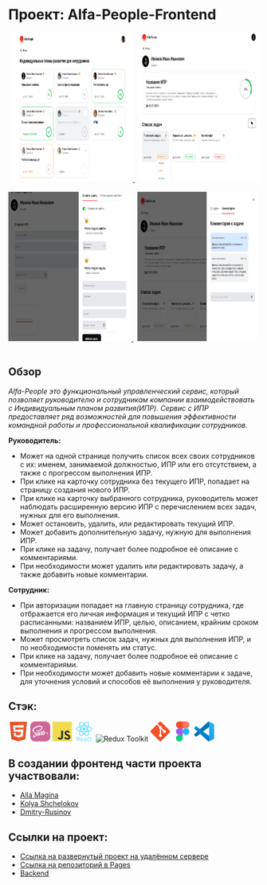 # Проект: Alfa-People-Frontend
<div>
  <div>
    </a>&nbsp;
    <a href="https://Sattturday.github.io/alfa-frontend" target="_blank" rel="noreferrer">
      <img src="https://github.com/RandyCheBro/imgs-for-README/blob/main/alfa-people_1.png?raw=true" width="48%" height="300">
    </a>&nbsp;
    <a href="https://Sattturday.github.io/alfa-frontend" target="_blank" rel="noreferrer">
      <img src="https://github.com/RandyCheBro/imgs-for-README/blob/main/alfa-people_2.png?raw=true" width="48%" height="300">
    </a>&nbsp;
  </div>
  <div>
    <a href="https://Sattturday.github.io/alfa-frontend" target="_blank" rel="noreferrer">
      <img src="https://github.com/RandyCheBro/imgs-for-README/blob/main/alfa-people_3.png?raw=true" width="49%" height="300">
    </a>&nbsp;
    <a href="https://Sattturday.github.io/alfa-frontend" target="_blank" rel="noreferrer">
      <img src="https://github.com/RandyCheBro/imgs-for-README/blob/main/alfa-people_4.png?raw=true" width="48%" height="300">
    </a>&nbsp;
  </div>
</div>

## Обзор

_Alfa-People это функциональный управленческий сервис, который позволяет руководителю и сотрудникам компании взаимодействовать с Индивидуальным планом развития(ИПР). Сервис с ИПР предоставляет ряд возможностей для повышения эффективности командной работы и профессиональной квалификации сотрудников._

**Руководитель:**
* Может на одной странице получить список всех своих сотрудников с их: именем, занимаемой должностью, ИПР или его отсутствием, а также с прогрессом выполнения ИПР.
* При клике на карточку сотрудника без текущего ИПР, попадает на страницу создания нового ИПР.
* При клике на карточку выбранного сотрудника, руководитель может наблюдать расширенную версию ИПР с перечислением всех задач, нужных для его выполнения.
* Может остановить, удалить, или редактировать текущий  ИПР.
* Может добавить дополнительную задачу, нужную для выполнения ИПР.
* При клике на задачу, получает более подробное её описание с комментариями.
* При необходимости может удалить или редактировать задачу, а также добавить новые комментарии.
 
**Сотрудник:**
* При авторизации попадает на главную страницу сотрудника, где отбражается его личная информация и текущий ИПР с четко расписанными: названием ИПР, целью, описанием, крайним сроком выполнения и прогрессом выполнения.
* Может просмотреть список задач, нужных для выполнения ИПР, и по необходимости поменять им статус.
* При клике на задачу, получает более подробное её описание с комментариями.
* При необходимости может добавить новые комментарии к задаче, для уточнения условий и способов её выполнения у руководителя.

## Стэк:
<div>
  <img src="https://raw.githubusercontent.com/devicons/devicon/1119b9f84c0290e0f0b38982099a2bd027a48bf1/icons/html5/html5-original.svg" title="HTML5" alt="HTML" width="40" height="40"/>

  <img src="https://github.com/tandpfun/skill-icons/blob/main/icons/Sass.svg" title="SCSS" alt="SCSS" width="40" height="40"/>

  <img src="https://raw.githubusercontent.com/devicons/devicon/1119b9f84c0290e0f0b38982099a2bd027a48bf1/icons/javascript/javascript-original.svg" title="JavaScript" alt="JavaScript" width="40" height="40"/>

  <img src="https://raw.githubusercontent.com/devicons/devicon/1119b9f84c0290e0f0b38982099a2bd027a48bf1/icons/react/react-original-wordmark.svg" title="React" alt="React" width="40" height="40"/>

 <img src="https://cdn.icon-icons.com/icons2/2415/PNG/512/redux_original_logo_icon_146365.png" title="Redux Toolkit" alt="Redux Toolkit" width="40" height="40"/>

  <img src="https://raw.githubusercontent.com/devicons/devicon/1119b9f84c0290e0f0b38982099a2bd027a48bf1/icons/git/git-original.svg" title="Git" alt="Git" width="40" height="40"/>

  <img src="https://raw.githubusercontent.com/devicons/devicon/1119b9f84c0290e0f0b38982099a2bd027a48bf1/icons/figma/figma-original.svg" title="Figma" alt="Figma" width="40" height="40"/>

  <img src="https://raw.githubusercontent.com/devicons/devicon/1119b9f84c0290e0f0b38982099a2bd027a48bf1/icons/vscode/vscode-original.svg" title="VSCode" alt="VSCode" width="40" height="40"/>
</div>

## В создании фронтенд части проекта участвовали:

- [Alla Magina](https://github.com/Sattturday)
- [Kolya Shchelokov](https://github.com/RandyCheBro)
- [Dmitry-Rusinov](https://github.com/Dmitry-Rusinov)

## Ссылки на проект:

- [Ссылка на развернутый проект на удалённом сервере](https://Sattturday.github.io/alfa-frontend)
- [Ссылка на репозиторий в Pages](https://Sattturday.github.io/alfa-frontend)
- [Backend ](https://github.com/zhukov1414/MVP)
